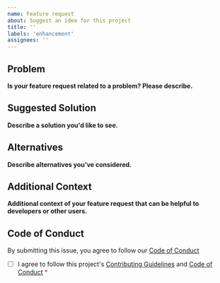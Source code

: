 ```yaml
---
name: Feature request
about: Suggest an idea for this project
title: ''
labels: 'enhancement'
assignees: ''
---
```


## Problem 

**Is your feature request related to a problem? Please describe.**
<!-- A clear and concise description of what the problem is. Ex. I'm always frustrated when [...] -->

## Suggested Solution

**Describe a solution you'd like to see.**
<!-- A clear and concise description of what you want to happen. -->

## Alternatives

**Describe alternatives you've considered.**
<!-- A clear and concise description of any alternative solutions or features you've considered. -->

## Additional Context

**Additional context of your feature request that can be helpful to developers or other users.**
<!-- Add any other context or screenshots about the feature request here. -->

## Code of Conduct

By submitting this issue, you agree to follow our [Code of Conduct](https://github.com/yoyoyojoe/press-play/blob/main/docs/CODE_OF_CONDUCT.md)

- [ ] I agree to follow this project's [Contributing Guidelines](https://github.com/yoyoyojoe/press-play/blob/main/docs/CONTRIBUTING.md) and [Code of Conduct](https://github.com/yoyoyojoe/press-play/blob/main/docs/CODE_OF_CONDUCT.md) <span style="color:red">*</span>